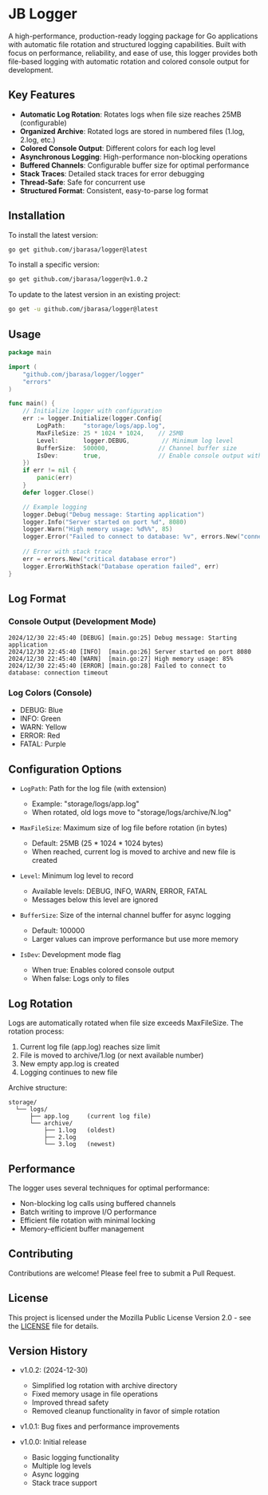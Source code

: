 # JB Logger

A high-performance, production-ready logging package for Go applications with automatic file rotation and structured logging capabilities. Built with focus on performance, reliability, and ease of use, this logger provides both file-based logging with automatic rotation and colored console output for development.

## Key Features

- **Automatic Log Rotation**: Rotates logs when file size reaches 25MB (configurable)
- **Organized Archive**: Rotated logs are stored in numbered files (1.log, 2.log, etc.)
- **Colored Console Output**: Different colors for each log level
- **Asynchronous Logging**: High-performance non-blocking operations
- **Buffered Channels**: Configurable buffer size for optimal performance
- **Stack Traces**: Detailed stack traces for error debugging
- **Thread-Safe**: Safe for concurrent use
- **Structured Format**: Consistent, easy-to-parse log format

## Installation

To install the latest version:
```bash
go get github.com/jbarasa/logger@latest
```

To install a specific version:
```bash
go get github.com/jbarasa/logger@v1.0.2
```

To update to the latest version in an existing project:
```bash
go get -u github.com/jbarasa/logger@latest
```

## Usage

```go
package main

import (
    "github.com/jbarasa/logger/logger"
    "errors"
)

func main() {
    // Initialize logger with configuration
    err := logger.Initialize(logger.Config{
        LogPath:     "storage/logs/app.log",
        MaxFileSize: 25 * 1024 * 1024,    // 25MB
        Level:       logger.DEBUG,         // Minimum log level
        BufferSize:  500000,              // Channel buffer size
        IsDev:       true,                // Enable console output with colors
    })
    if err != nil {
        panic(err)
    }
    defer logger.Close()

    // Example logging
    logger.Debug("Debug message: Starting application")
    logger.Info("Server started on port %d", 8080)
    logger.Warn("High memory usage: %d%%", 85)
    logger.Error("Failed to connect to database: %v", errors.New("connection timeout"))
    
    // Error with stack trace
    err = errors.New("critical database error")
    logger.ErrorWithStack("Database operation failed", err)
}
```

## Log Format

### Console Output (Development Mode)
```
2024/12/30 22:45:40 [DEBUG] [main.go:25] Debug message: Starting application
2024/12/30 22:45:40 [INFO]  [main.go:26] Server started on port 8080
2024/12/30 22:45:40 [WARN]  [main.go:27] High memory usage: 85%
2024/12/30 22:45:40 [ERROR] [main.go:28] Failed to connect to database: connection timeout
```

### Log Colors (Console)
- DEBUG: Blue
- INFO: Green
- WARN: Yellow
- ERROR: Red
- FATAL: Purple

## Configuration Options

- `LogPath`: Path for the log file (with extension)
  - Example: "storage/logs/app.log"
  - When rotated, old logs move to "storage/logs/archive/N.log"

- `MaxFileSize`: Maximum size of log file before rotation (in bytes)
  - Default: 25MB (25 * 1024 * 1024 bytes)
  - When reached, current log is moved to archive and new file is created

- `Level`: Minimum log level to record
  - Available levels: DEBUG, INFO, WARN, ERROR, FATAL
  - Messages below this level are ignored

- `BufferSize`: Size of the internal channel buffer for async logging
  - Default: 100000
  - Larger values can improve performance but use more memory

- `IsDev`: Development mode flag
  - When true: Enables colored console output
  - When false: Logs only to files

## Log Rotation

Logs are automatically rotated when file size exceeds MaxFileSize. The rotation process:
1. Current log file (app.log) reaches size limit
2. File is moved to archive/1.log (or next available number)
3. New empty app.log is created
4. Logging continues to new file

Archive structure:
```
storage/
  └── logs/
      ├── app.log     (current log file)
      └── archive/
          ├── 1.log   (oldest)
          ├── 2.log
          └── 3.log   (newest)
```

## Performance

The logger uses several techniques for optimal performance:
- Non-blocking log calls using buffered channels
- Batch writing to improve I/O performance
- Efficient file rotation with minimal locking
- Memory-efficient buffer management

## Contributing

Contributions are welcome! Please feel free to submit a Pull Request.

## License

This project is licensed under the Mozilla Public License Version 2.0 - see the [LICENSE](LICENSE) file for details.

## Version History

- v1.0.2: (2024-12-30)
  - Simplified log rotation with archive directory
  - Fixed memory usage in file operations
  - Improved thread safety
  - Removed cleanup functionality in favor of simple rotation

- v1.0.1: Bug fixes and performance improvements

- v1.0.0: Initial release
  - Basic logging functionality
  - Multiple log levels
  - Async logging
  - Stack trace support
